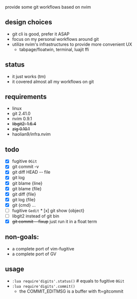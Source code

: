 provide some git workflows based on nvim

## design choices
* git cli is good, prefer it ASAP
* focus on my personal workflows around git
* utilize nvim's infrastructures to provide more convenient UX
    * tabpage/floatwin, terminal, luajit ffi

## status
* it just works (tm)
* it covered almost all my workflows on git

## requirements
* linux
* git 2.41.0
* nvim 0.9.1
* ~~libgit2: 1.6.4~~
* ~~zig 0.10.1~~
* haolian9/infra.nvim

## todo
* [x] fugitive `0Git` 
* [x] git commit -v
* [x] git diff HEAD -- file
* [x] git log
* [x] git blame {line}
* [x] git blame {file}
* [x] git diff {file}
* [x] git log {file}
* [x] git {cmd} ...
* [ ] fugitive `Gedit`
      * [x] git show {object}
* [ ] libgit2 instead of git bin
* [x] ~~git commit --fixup~~ just run it in a float term

## non-goals:
* a complete port of vim-fugitive
* a complete port of GV

## usage
* `:lua require'digits'.status()` # equals to fugitive `0Git`
* `:lua require'digits'.commit()`
    * the COMMIT_EDITMSG is a buffer with ft=gitcommit
